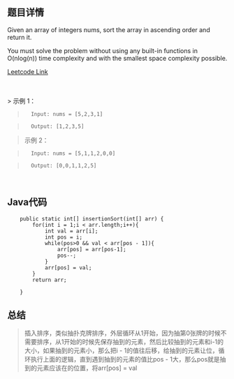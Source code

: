 <!--
 * @Author: Li yli2935@uwo.ca
 * @Date: 2023-06-24 15:13:50
 * @LastEditors: Li yli2935@uwo.ca
 * @LastEditTime: 2023-07-19 14:55:17
 * @FilePath: /practie/practice/src/modules/pages/LinkedList/Markdown/MergeTwoSortedLists.md
 * @Description: 这是默认设置,请设置`customMade`, 打开koroFileHeader查看配置 进行设置: https://github.com/OBKoro1/koro1FileHeader/wiki/%E9%85%8D%E7%BD%AE
-->
## 题目详情
Given an array of integers nums, sort the array in ascending order and return it.

You must solve the problem without using any built-in functions in O(nlog(n)) time complexity and with the smallest space complexity possible.


<a href="https://leetcode.com/problems/sort-an-array/" target="_blank">Leetcode Link</a>

<br/>
<br/>
> 示例 1：

>       Input: nums = [5,2,3,1]

>       Output: [1,2,3,5]
        
> 示例 2：

>       Input: nums = [5,1,1,2,0,0]

>       Output: [0,0,1,1,2,5]




<br/>



## Java代码
```
    public static int[] insertionSort(int[] arr) {
        for(int i = 1;i < arr.length;i++){
            int val = arr[i];
            int pos = i;
            while(pos>0 && val < arr[pos - 1]){
                arr[pos] = arr[pos-1];
                pos--;
            }
            arr[pos] = val;
        }
        return arr;

    }

```
## 总结
>   插入排序，类似抽扑克牌排序，外层循环从1开始，因为抽第0张牌的时候不需要排序，从1开始的时候先保存抽到的元素，然后比较抽到的元素和i-1的大小，如果抽到的元素小，那么把i - 1的值往后移，给抽到的元素让位，循环执行上面的逻辑，直到遇到抽到的元素的值比pos - 1大，那么pos就是抽到的元素应该在的位置，将arr[pos] = val




